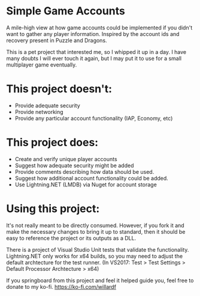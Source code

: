 # Simple Game Accounts

A mile-high view at how game accounts could be implemented if you didn't want to gather any player information. Inspired by the account ids and recovery present in Puzzle and Dragons.

This is a pet project that interested me, so I whipped it up in a day. I have many doubts I will ever touch it again, but I may put it to use for a small multiplayer game eventually.

# This project doesn't:

 * Provide adequate security
 * Provide networking
 * Provide any particular account functionality (IAP, Economy, etc)

# This project does:

 * Create and verify unique player accounts
 * Suggest how adequate security might be added
 * Provide comments describing how data should be used.
 * Suggest how additional account functionality could be added.
 * Use Lightning.NET (LMDB) via Nuget for account storage

# Using this project:

It's not really meant to be directly consumed. However, if you fork it and make the necessary changes to bring it up to standard, then it should be easy to reference the project or its outputs as a DLL.

There is a project of Visual Studio Unit tests that validate the functionality. Lightning.NET only works for x64 builds, so you may need to adjust the default archtecture for the test runner. (In VS2017: Test > Test Settings > Default Processor Archtecture > x64)

If you springboard from this project and feel it helped guide you, feel free to donate to my ko-fi.
https://ko-fi.com/willardf